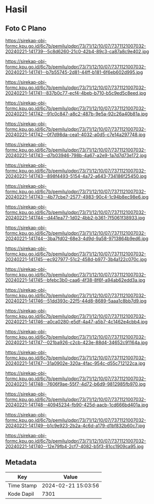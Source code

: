 # Hasil

## Foto C Plano

https://sirekap-obj-formc.kpu.go.id/6c7b/pemilu/pdpr/73/71/12/10/07/7371121007032-20240221-141739--5c8d6260-21c0-42b4-89c3-ca87a8c9e402.jpg

https://sirekap-obj-formc.kpu.go.id/6c7b/pemilu/pdpr/73/71/12/10/07/7371121007032-20240221-141741--b7b55745-2d81-44ff-b181-6f6eb602d995.jpg

https://sirekap-obj-formc.kpu.go.id/6c7b/pemilu/pdpr/73/71/12/10/07/7371121007032-20240221-141741--837b0c77-ecf4-4beb-b710-b5c9ed5c8eed.jpg

https://sirekap-obj-formc.kpu.go.id/6c7b/pemilu/pdpr/73/71/12/10/07/7371121007032-20240221-141742--91c0c847-a8c2-487b-9e5a-92c26a40b81a.jpg

https://sirekap-obj-formc.kpu.go.id/6c7b/pemilu/pdpr/73/71/12/10/07/7371121007032-20240221-141742--0f7d98da-cea1-4032-a0d5-c7e14a297748.jpg

https://sirekap-obj-formc.kpu.go.id/6c7b/pemilu/pdpr/73/71/12/10/07/7371121007032-20240221-141743--d7b03946-798b-4a67-a2e9-1a7d7d73e172.jpg

https://sirekap-obj-formc.kpu.go.id/6c7b/pemilu/pdpr/73/71/12/10/07/7371121007032-20240221-141743--898f4493-5154-4a72-a643-734186f25450.jpg

https://sirekap-obj-formc.kpu.go.id/6c7b/pemilu/pdpr/73/71/12/10/07/7371121007032-20240221-141743--4b77cbe7-2577-4983-90c4-1c94b8ec98e6.jpg

https://sirekap-obj-formc.kpu.go.id/6c7b/pemilu/pdpr/73/71/12/10/07/7371121007032-20240221-141744--d441ea77-1d02-4bb2-b361-7f5061f38933.jpg

https://sirekap-obj-formc.kpu.go.id/6c7b/pemilu/pdpr/73/71/12/10/07/7371121007032-20240221-141744--3ba7fd02-68e3-4d9d-9a58-9713864b9ed6.jpg

https://sirekap-obj-formc.kpu.go.id/6c7b/pemilu/pdpr/73/71/12/10/07/7371121007032-20240221-141745--ec927977-51c2-458d-b977-3b4a122c070c.jpg

https://sirekap-obj-formc.kpu.go.id/6c7b/pemilu/pdpr/73/71/12/10/07/7371121007032-20240221-141745--bfebc3b0-caa6-4f38-8f6f-a94ab62edd3a.jpg

https://sirekap-obj-formc.kpu.go.id/6c7b/pemilu/pdpr/73/71/12/10/07/7371121007032-20240221-141746--51dd393c-22f5-44d8-8689-5aaa1c8bb7d9.jpg

https://sirekap-obj-formc.kpu.go.id/6c7b/pemilu/pdpr/73/71/12/10/07/7371121007032-20240221-141746--a0ca0280-e5df-4a47-a5b7-4c1462e4cbb4.jpg

https://sirekap-obj-formc.kpu.go.id/6c7b/pemilu/pdpr/73/71/12/10/07/7371121007032-20240221-141747--021ba926-c2cb-423e-88d4-34652c91164a.jpg

https://sirekap-obj-formc.kpu.go.id/6c7b/pemilu/pdpr/73/71/12/10/07/7371121007032-20240221-141747--31a0902e-320a-4fac-954c-d55c712122ca.jpg

https://sirekap-obj-formc.kpu.go.id/6c7b/pemilu/pdpr/73/71/12/10/07/7371121007032-20240221-141748--7606f9ae-55f7-4d72-b6d9-9812985fb970.jpg

https://sirekap-obj-formc.kpu.go.id/6c7b/pemilu/pdpr/73/71/12/10/07/7371121007032-20240221-141748--40945234-fb90-425d-aacb-1cd666bd401a.jpg

https://sirekap-obj-formc.kpu.go.id/6c7b/pemilu/pdpr/73/71/12/10/07/7371121007032-20240221-141749--b1c9e923-2b2a-4c6d-a179-d1bf832b60c7.jpg

https://sirekap-obj-formc.kpu.go.id/6c7b/pemilu/pdpr/73/71/12/10/07/7371121007032-20240221-141740--12e79fb4-2cf7-4082-b5f3-81cc1909ca95.jpg


## Metadata

| Key        | Value               |
| ---------- | ------------------- |
| Time Stamp | 2024-02-21 15:03:56 |
| Kode Dapil | 7301                |




